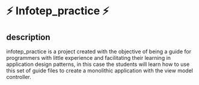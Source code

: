 # ⚡ Infotep_practice ⚡

## description

<p>infotep_practice is a project created with the objective of being a guide for programmers with little experience and facilitating their learning in application design patterns, in this case the students will learn how to use this set of guide files to create a monolithic application with the view model controller.</p>

